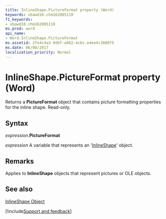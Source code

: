 ```yaml
---
title: InlineShape.PictureFormat property (Word)
keywords: vbawd10.chm162005110
f1_keywords:
- vbawd10.chm162005110
ms.prod: word
api_name:
- Word.InlineShape.PictureFormat
ms.assetid: 2fe4c4a3-9dbf-e882-4c6c-e4ee4c3880f5
ms.date: 06/08/2017
localization_priority: Normal
---
```



# InlineShape.PictureFormat property (Word)

Returns a  **PictureFormat** object that contains picture formatting properties for the inline shape. Read-only.


## Syntax

_expression_.**PictureFormat**

_expression_ A variable that represents an '[InlineShape](Word.InlineShape.md)' object.


## Remarks

Applies to  **InlineShape** objects that represent pictures or OLE objects.


## See also


[InlineShape Object](Word.InlineShape.md)

[!include[Support and feedback](~/includes/feedback-boilerplate.md)]